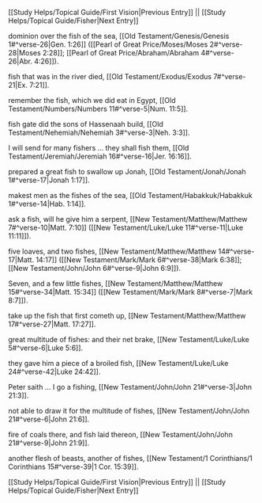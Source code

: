 [[Study Helps/Topical Guide/First Vision|Previous Entry]]  ||  [[Study Helps/Topical Guide/Fisher|Next Entry]]

 dominion over the fish of the sea, [[Old Testament/Genesis/Genesis 1#^verse-26|Gen. 1:26]] ([[Pearl of Great Price/Moses/Moses 2#^verse-28|Moses 2:28]]; [[Pearl of Great Price/Abraham/Abraham 4#^verse-26|Abr. 4:26]]).

 fish that was in the river died, [[Old Testament/Exodus/Exodus 7#^verse-21|Ex. 7:21]].

 remember the fish, which we did eat in Egypt, [[Old Testament/Numbers/Numbers 11#^verse-5|Num. 11:5]].

 fish gate did the sons of Hassenaah build, [[Old Testament/Nehemiah/Nehemiah 3#^verse-3|Neh. 3:3]].

 I will send for many fishers ... they shall fish them, [[Old Testament/Jeremiah/Jeremiah 16#^verse-16|Jer. 16:16]].

 prepared a great fish to swallow up Jonah, [[Old Testament/Jonah/Jonah 1#^verse-17|Jonah 1:17]].

 makest men as the fishes of the sea, [[Old Testament/Habakkuk/Habakkuk 1#^verse-14|Hab. 1:14]].

 ask a fish, will he give him a serpent, [[New Testament/Matthew/Matthew 7#^verse-10|Matt. 7:10]] ([[New Testament/Luke/Luke 11#^verse-11|Luke 11:11]]).

 five loaves, and two fishes, [[New Testament/Matthew/Matthew 14#^verse-17|Matt. 14:17]] ([[New Testament/Mark/Mark 6#^verse-38|Mark 6:38]]; [[New Testament/John/John 6#^verse-9|John 6:9]]).

 Seven, and a few little fishes, [[New Testament/Matthew/Matthew 15#^verse-34|Matt. 15:34]] ([[New Testament/Mark/Mark 8#^verse-7|Mark 8:7]]).

 take up the fish that first cometh up, [[New Testament/Matthew/Matthew 17#^verse-27|Matt. 17:27]].

 great multitude of fishes: and their net brake, [[New Testament/Luke/Luke 5#^verse-6|Luke 5:6]].

 they gave him a piece of a broiled fish, [[New Testament/Luke/Luke 24#^verse-42|Luke 24:42]].

 Peter saith ... I go a fishing, [[New Testament/John/John 21#^verse-3|John 21:3]].

 not able to draw it for the multitude of fishes, [[New Testament/John/John 21#^verse-6|John 21:6]].

 fire of coals there, and fish laid thereon, [[New Testament/John/John 21#^verse-9|John 21:9]].

 another flesh of beasts, another of fishes, [[New Testament/1 Corinthians/1 Corinthians 15#^verse-39|1 Cor. 15:39]].

[[Study Helps/Topical Guide/First Vision|Previous Entry]]  ||  [[Study Helps/Topical Guide/Fisher|Next Entry]]